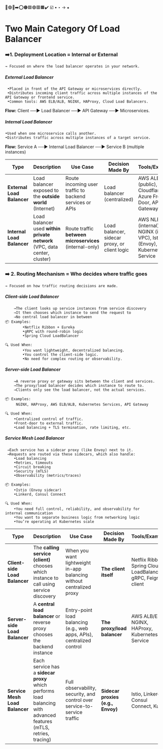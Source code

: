 🔵🟢🔴➡️⭕🟠🟦🟣🟥🟧✔️
☑️
•
‣
→
⁕
# Two Main Category Of Load Balancer
 ### ➡️1. Deployment Location = Internal or External
    → Focused on where the load balancer operates in your network.

   ##### External Load Balancer
     •Placed in front of the API Gateway or microservices directly.
     •Distributes incoming client traffic across multiple instances of the API Gateway or frontend service.
     •Common tools: AWS ELB/ALB, NGINX, HAProxy, Cloud Load Balancers.
   **Flow:** Client ──► Load Balancer ──► API Gateway ──► Microservices.

   ##### Internal Load Balancer
    •Used when one microservice calls another.
    •Distributes traffic across multiple instances of a target service.
   **Flow:** Service A ──► Internal Load Balancer ──► Service B (multiple instances)

| **Type**                   | **Description**                                                           | **Use Case**                                            | **Decision Made By**                          | **Tools/Examples**                                                                |
| -------------------------- | ------------------------------------------------------------------------- | ------------------------------------------------------- | --------------------------------------------- | --------------------------------------------------------------------------------- |
| **External Load Balancer** | Load balancer exposed to the **outside world** (Internet)                 | Route incoming user traffic to backend services or APIs | Load balancer (centralized)                   | AWS ALB/ELB (public), Cloudflare, Azure Front Door, API Gateway                   |
| **Internal Load Balancer** | Load balancer used **within private network** (VPC, data center, cluster) | Route traffic **between microservices** (internal-only) | Load balancer, sidecar proxy, or client logic | AWS NLB (internal), NGINX (inside VPC), Istio (Envoy), Ribbon, Kubernetes Service |


 ### ➡️ 2. Routing Mechanism = Who decides where traffic goes
    → Focused on how traffic routing decisions are made.

 ##### Client-side Load Balancer
        →The client looks up service instances from service discovery
        →It then chooses which instance to send the request to
        →No central load balancer in between
    📦 Examples:
            •Netflix Ribbon + Eureka
            •gRPC with round-robin logic
            •Spring Cloud LoadBalancer

    🔍 Used When:
            •You want lightweight, decentralized balancing.
            •You control the client-side logic.
            •No need for complex routing or observability.

  ##### Server-side Load Balancer
        →A reverse proxy or gateway sits between the client and services.
        →The proxy/load balancer decides which instance to route to.
        →Clients only see the load balancer, not the actual services.

    📦 Examples:
         NGINX, HAProxy, AWS ELB/ALB, Kubernetes Services, API Gateway

    🔍 Used When:
        •Centralized control of traffic.
        •Front-door to external traffic.
        •Load balancing + TLS termination, rate limiting, etc.

  ##### Service Mesh Load Balancer
     →Each service has a sidecar proxy (like Envoy) next to it.
     →Requests are routed via these sidecars, which also handle:
        •Load balancing
        •Retries, timeouts
        •Circuit breaking
        •Security (mTLS)
        •Observability (metrics/traces)
    
    📦 Examples:
        •Istio (Envoy sidecar)
        •Linkerd, Consul Connect

    🔍 Used When:
        •You need full control, reliability, and observability for internal communication
        •You want to separate business logic from networking logic
        •You’re operating at Kubernetes scale

| **Type**                       | **Description**                                                                                                    | **Use Case**                                                              | **Decision Made By**              | **Tools/Examples**                                            |
| ------------------------------ | ------------------------------------------------------------------------------------------------------------------ | ------------------------------------------------------------------------- | --------------------------------- | ------------------------------------------------------------- |
| **Client-side Load Balancer**  | The **calling service (client)** chooses which instance to call using service discovery                            | When you want lightweight in-app balancing without centralized proxy      | **The client itself**             | Netflix Ribbon, Spring Cloud LoadBalancer, gRPC, Feign client |
| **Server-side Load Balancer**  | A **central load balancer** or reverse proxy chooses the backend instance                                          | Entry-point load balancing (e.g., web apps, APIs), centralized control    | **The proxy/load balancer**       | AWS ALB/ELB, NGINX, HAProxy, Kubernetes Service               |
| **Service Mesh Load Balancer** | Each service has a **sidecar proxy** which performs load balancing with advanced features (mTLS, retries, tracing) | Full observability, security, and control over service-to-service traffic | **Sidecar proxies (e.g., Envoy)** | Istio, Linkerd, Consul Connect, Kuma                          |


      
    



